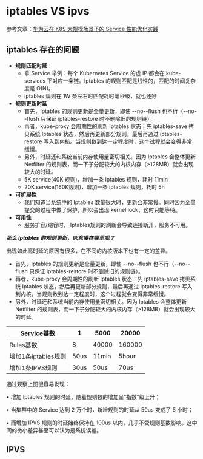# iptables VS ipvs

参考文章：[华为云在 K8S 大规模场景下的 Service 性能优化实践](https://zhuanlan.zhihu.com/p/37230013)



## iptables 存在的问题

* **规则匹配时延**：
  * 拿 Service 举例：每个 Kubernetes Service 的虚 IP 都会在 kube-services 下对应一条链。Iptables 的规则匹配是线性的，匹配的时间复杂度是 O(N)。
  * iptables 规则在 1W 条左右时匹配耗时毫秒级，就也还好
* **规则更新时延**
  * 首先，Iptables 的规则更新是全量更新，即使 --no--flush 也不行（--no--flush 只保证 iptables-restore 时不删除旧的规则链）。
  * 再者，kube-proxy 会周期性的刷新 Iptables 状态：先 iptables-save 拷贝系统 Iptables 状态，然后再更新部分规则，最后再通过 iptables-restore 写入到内核。当规则数到达一定程度时，这个过程就会变得非常缓慢。
  * 另外，时延还和系统当前内存使用量密切相关。因为 Iptables 会整体更新 Netfilter 的规则表，而一下子分配较大的内核内存（>128MB）就会出现较大的时延。
  * 5K service(40K 规则)，增加一条 iptables 规则，耗时 11min
  * 20K service(160K规则)，增加一条 iptables 规则，耗时 5h
* **可扩展性**
  * 我们知道当系统中的 Iptables 数量很大时，更新会非常慢。同时因为全量提交的过程中做了保护，所以会出现 kernel lock，这时只能等待。
* **可用性**
  *  服务扩容/缩容时， Iptables规则的刷新会导致连接断开，服务不可用。





***那么 Iptables 的规则更新，究竟慢在哪里呢？***

出现如此高时延的原因有很多，在不同的内核版本下也有一定的差异。

* 首先，Iptables 的规则更新是全量更新，即使 --no--flush 也不行（--no--flush 只保证 iptables-restore 时不删除旧的规则链）。
* 再者，kube-proxy 会周期性的刷新 Iptables 状态：先 iptables-save 拷贝系统 Iptables 状态，然后再更新部分规则，最后再通过 iptables-restore 写入到内核。当规则数到达一定程度时，这个过程就会变得非常缓慢。
* 另外，时延还和系统当前内存使用量密切相关。因为 Iptables 会整体更新 Netfilter 的规则表，而一下子分配较大的内核内存（>128MB）就会出现较大的时延。



| Service基数         | 1    | 5000  | 20000  |
| ------------------- | ---- | ----- | ------ |
| Rules基数           | 8    | 40000 | 160000 |
| 增加1条iptables规则 | 50us | 11min | 5hour  |
| 增加1条IPVS规则     | 30us | 50us  | 70us   |

通过观察上图很容易发现：

• 增加 Iptables 规则的时延，随着规则数的增加呈“指数”级上升；

• 当集群中的 Service 达到 2 万个时，新增规则的时延从 50us 变成了 5 小时；

• 而增加 IPVS 规则的时延始终保持在 100us 以内，几乎不受规则基数影响。这中间的微小差异甚至可以认为是系统误差。





## IPVS

